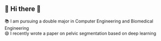 ## 👋 Hi there 👋

<!--
**jmaniii/jmaniii** is a ✨ _special_ ✨ repository because its `README.md` (this file) appears on your GitHub profile.

Here are some ideas to get you started:
-->

📚 I am pursuing a double major in Computer Engineering and Biomedical Engineering  
😄 I recently wrote a paper on pelvic segmentation based on deep learning
